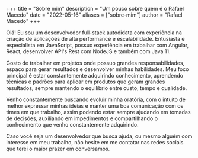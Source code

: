 +++
title = "Sobre mim"
description = "Um pouco sobre quem é o Rafael Macedo"
date = "2022-05-16"
aliases = ["sobre-mim"]
author = "Rafael Macedo"
+++

Olá! Eu sou um desenvolvedor full-stack autodidata com experiência na criação de aplicações de alta performance e escalabilidade. Entusiasta e especialista em JavaScript, possuo experiência em trabalhar com Angular, React, desenvolver API's Rest com NodeJS e também com Java 11.

Gosto de trabalhar em projetos onde possuo grandes responsabilidades, espaço para gerar resultados e desenvolver minhas habilidades. Meu foco principal é estar constantemente adquirindo conhecimento, aprendendo técnicas e padrões para aplicar em produtos que geram grandes resultados, sempre mantendo o equilíbrio entre custo, tempo e qualidade.

Venho constantemente buscando evoluir minha oratória, com o intuíto de melhor expressar minhas ideias e manter uma boa comunicação com os times em que trabalho, assim podendo estar sempre ajudando em tomadas de decisões, auxiliando em impedimentos e compartilhando o conhecimento que venho constantemente adquirindo.

Caso você seja um desenvolvedor que busca ajuda, ou mesmo alguém com interesse em meu trabalho, não hesite em me contatar nas redes sociais que terei o maior prazer em conversamos. 